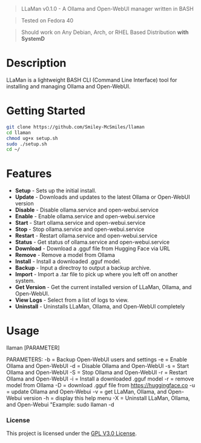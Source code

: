 > LLaMan v0.1.0 - A Ollama and Open-WebUI manager written in BASH

> Tested on Fedora 40

> Should work on Any Debian, Arch, or RHEL Based Distribution **with SystemD**

# Description

LLaMan is a lightweight BASH CLI (Command Line Interface) tool for installing and managing Ollama and Open-WebUI.

# Getting Started

```sh
git clone https://github.com/Smiley-McSmiles/llaman
cd llaman
chmod ug+x setup.sh
sudo ./setup.sh
cd ~/
```

# Features

* **Setup** - Sets up the initial install.
* **Update** - Downloads and updates to the latest Ollama or Open-WebUI version
* **Disable** - Disable ollama.service and open-webui.service
* **Enable** - Enable ollama.service and open-webui.service
* **Start** - Start ollama.service and open-webui.service
* **Stop** - Stop ollama.service and open-webui.service
* **Restart** - Restart ollama.service and open-webui.service
* **Status** - Get status of ollama.service and open-webui.service
* **Download** - Download a .gguf file from Hugging Face via URL
* **Remove** - Remove a model from Ollama
* **Install** - Install a downloaded .gguf model.
* **Backup** - Input a directroy to output a backup archive.
* **Import** - Import a .tar file to pick up where you left off on another system.
* **Get Version** - Get the current installed version of LLaMan, Ollama, and Open-WebUI.
* **View Logs** - Select from a list of logs to view.
* **Uninstall** - Uninstalls LLaMan, Ollama, and Open-WebUI completely

# Usage

llaman [PARAMETER]

PARAMETERS:
-b = Backup Open-WebUI users and settings
-e = Enable Ollama and Open-WebUI
-d = Disable Ollama and Open-WebUI
-s = Start Ollama and Open-WebUI
-S = Stop Ollama and Open-WebUI
-r = Restart Ollama and Open-WebUI
-i = Install a downloaded .gguf model
-r = remove model from Ollama
-D = download .gguf file from https://huggingface.co
-u = update Ollama and Open-Webui
-v = get LLaMan, Ollama, and Open-Webui version
-h = display this help menu
-X = Uninstall LLaMan, Ollama, and Open-Webui
"Example: sudo llaman -d

### License

   This project is licensed under the [GPL V3.0 License](https://github.com/Smiley-McSmiles/llaman/blob/main/LICENSE).

